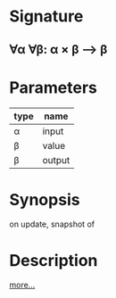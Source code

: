 # Signature
## ∀α ∀β: α × β ⟶ β

# Parameters

| type | name |
|------|------|
|α|input|
|β|value|
|β|output|

# Synopsis
on update, snapshot of

# Description

[more...](http://reactivex.io/documentation/operators/sample.html)